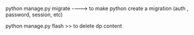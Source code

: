 python manage.py migrate ----> to make python create a migration (auth , password, session, etc)

python manage.py flash >> to delete dp content